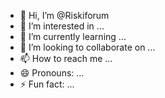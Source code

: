 - 👋 Hi, I’m @Riskiforum
- 👀 I’m interested in ...
- 🌱 I’m currently learning ...
- 💞️ I’m looking to collaborate on ...
- 📫 How to reach me ...
- 😄 Pronouns: ...
- ⚡ Fun fact: ...

<!---
Riskiforum/Riskiforum is a ✨ special ✨ repository because its `README.md` (this file) appears on your GitHub profile.
You can click the Preview link to take a look at your changes.
--->
